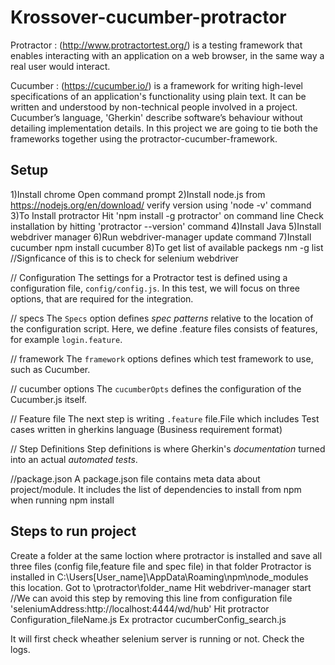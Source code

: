 # Krossover-cucumber-protractor
Protractor : (http://www.protractortest.org/) is a testing framework that enables interacting with an application on a web browser, in the same way a real user would interact.
 
Cucumber : (https://cucumber.io/) is a framework for writing high-level specifications of an application's functionality using plain text. 
It can be written and understood by non-technical people involved in a project. 
Cucumber’s language, 'Gherkin' describe software’s behaviour without detailing implementation details.
In this project we are going to tie both the frameworks together using the protractor-cucumber-framework.


## Setup
1)Install chrome
Open command prompt 
2)Install node.js from https://nodejs.org/en/download/
verify version using 'node -v' command
3)To Install protractor
Hit 'npm install -g protractor' on command line
Check installation by hitting 'protractor --version' command
4)Install Java
5)Install webdriver manager
6)Run webdriver-manager update command
7)Install cucumber
npm install cucumber
8)To get list of available packegs
nm -g list //Signficance of this is to check for selenium webdriver


// Configuration
The settings for a Protractor test is defined using a configuration file, `config/config.js`. 
In this test, we will focus on three options, that are required for the integration.

// specs
The `Specs` option defines *spec patterns* relative to the location of the configuration script. Here, we define .feature files consists of features, for example `login.feature`.

// framework
The `framework` options defines which test framework to use, such as Cucumber.

// cucumber options
The `cucumberOpts` defines the configuration of the Cucumber.js itself.

// Feature file
The next step is writing `.feature` file.File which includes Test cases written in gherkins language (Business requirement format)

// Step Definitions
Step definitions is where Gherkin's *documentation* turned into an actual *automated tests*. 

//package.json 
A package.json file contains meta data about project/module. It includes the list of dependencies to install from npm when running npm install


## Steps to run project
Create a folder at the same loction where protractor is installed and save all three files (config file,feature file and spec file) in that folder
Protractor is installed in C:\Users\[User_name]\AppData\Roaming\npm\node_modules this location.
Got to \protractor\folder_name
Hit webdriver-manager start //We can avoid this step by removing this line from configuration file 'seleniumAddress:http://localhost:4444/wd/hub'
Hit protractor Configuration_fileName.js
Ex protractor cucumberConfig_search.js

It will first check wheather selenium server is running or not.
Check the logs.
